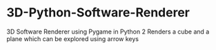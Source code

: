 # 3D-Python-Software-Renderer
3D Software Renderer using Pygame in Python 2
Renders a cube and a plane which can be explored using arrow keys
